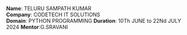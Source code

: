 **Name**: TELURU SAMPATH KUMAR<br>
**Company**: CODETECH IT SOLUTIONS<br>
**Domain**: PYTHON PROGRAMMING
**Duration**: 10Th JUNE to 22Nd JULY 2024
**Mentor**:G.SRAVANI




